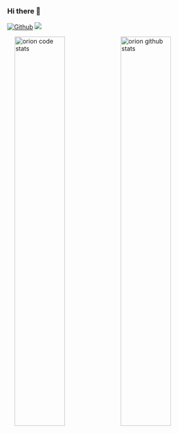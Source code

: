 ### Hi there 👋
[![Github](https://img.shields.io/badge/-Github-000?style=flat&logo=Github&logoColor=white)](https://github.com/orion160) ![](https://komarev.com/ghpvc/?username=orion160&style=plastic&color=blue)

<!--
**orion160/orion160** is a ✨ _special_ ✨ repository because its `README.md` (this file) appears on your GitHub profile.

Here are some ideas to get you started:

- 🔭 I’m currently working on ...
- 🌱 I’m currently learning ...
- 👯 I’m looking to collaborate on ...
- 🤔 I’m looking for help with ...
- 💬 Ask me about ...
- 📫 How to reach me: ...
- 😄 Pronouns: ...
- ⚡ Fun fact: ...
-->

<p>
    <img width="48%" align="right" alt="orion github stats"
        src="https://github-readme-stats.vercel.app/api?username=orion160&count_private=true&show_icons=true&hide_border=true&hide=stars&show_icons=true&theme=radical" />
</p>
<img width="48%" align="right" alt="orion code stats"
    src="https://github-readme-stats.vercel.app/api/top-langs/?username=orion160&layout=compact&theme=radical&hide=batchfile,html,css&hide_border=true" />
</p>

